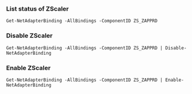 ### List status of ZScaler
```
Get-NetAdapterBinding -AllBindings -ComponentID ZS_ZAPPRD
```

### Disable ZScaler
```
Get-NetAdapterBinding -AllBindings -ComponentID ZS_ZAPPRD | Disable-NetAdapterBinding
```

### Enable ZScaler
```
Get-NetAdapterBinding -AllBindings -ComponentID ZS_ZAPPRD | Enable-NetAdapterBinding
```

